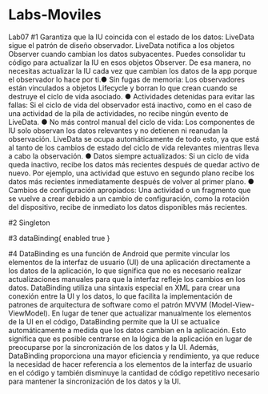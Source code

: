 # Labs-Moviles
Lab07
#1 Garantiza que la IU coincida con el estado de los datos: LiveData sigue el patrón de diseño observador.
LiveData notifica a los objetos Observer cuando cambian los datos subyacentes. Puedes consolidar tu código
para actualizar la IU en esos objetos Observer. De esa manera, no necesitas actualizar la IU cada vez que
cambian los datos de la app porque el observador lo hace por ti.● Sin fugas de memoria: Los observadores están vinculados a objetos Lifecycle y borran lo que crean cuando se
destruye el ciclo de vida asociado.
● Actividades detenidas para evitar las fallas: Si el ciclo de vida del observador está inactivo, como en el caso
de una actividad de la pila de actividades, no recibe ningún evento de LiveData.
● No más control manual del ciclo de vida: Los componentes de IU solo observan los datos relevantes y no
detienen ni reanudan la observación. LiveData se ocupa automáticamente de todo esto, ya que está al tanto
de los cambios de estado del ciclo de vida relevantes mientras lleva a cabo la observación.
● Datos siempre actualizados: Si un ciclo de vida queda inactivo, recibe los datos más recientes después de
quedar activo de nuevo. Por ejemplo, una actividad que estuvo en segundo plano recibe los datos más
recientes inmediatamente después de volver al primer plano.
● Cambios de configuración apropiados: Una actividad o un fragmento que se vuelve a crear debido a un
cambio de configuración, como la rotación del dispositivo, recibe de inmediato los datos disponibles más
recientes.

#2 Singleton

#3 dataBinding{
   enabled true
}


#4 DataBinding es una función de Android que permite vincular los elementos de la interfaz de usuario (UI)
de una aplicación directamente a los datos de la aplicación, lo que significa que no es necesario realizar
actualizaciones manuales para que la interfaz refleje los cambios en los datos. DataBinding utiliza una sintaxis
especial en XML para crear una conexión entre la UI y los datos, lo que facilita la implementación de patrones de
arquitectura de software como el patrón MVVM (Model-View-ViewModel).
En lugar de tener que actualizar manualmente los elementos de la UI en el código, DataBinding permite que la UI
se actualice automáticamente a medida que los datos cambian en la aplicación. Esto significa que es posible
centrarse en la lógica de la aplicación en lugar de preocuparse por la sincronización de los datos y la UI.
Además, DataBinding proporciona una mayor eficiencia y rendimiento, ya que reduce la necesidad de hacer
referencia a los elementos de la interfaz de usuario en el código y también disminuye la cantidad de código
repetitivo necesario para mantener la sincronización de los datos y la UI.
